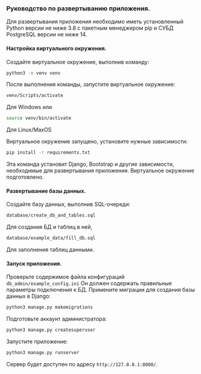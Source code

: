 ### Руководство по развертыванию приложения.

Для развертывания приложения необходимо иметь 
установленный Python версии не ниже 3.8 с пакетным менеджером pip и
СУБД PostgreSQL версии не ниже 14.

#### Настройка виртуального окружения.
Создайте виртуальное окружение, выполнив команду:
```bash
python3 -m venv venv
```
После выполнения команды, запустите виртуальное окружение:
```bash
venv/Scripts/activate
```
Для Windows или
```bash
source venv/bin/activate
```
Для Linux/MaxOS

Виртуальное окружение запущено, установите нужные зависимости:
```bash
pip install -r requirements.txt
```
Эта команда установит Django, Bootstrap и другие зависимости, необходимые для развертывания приложения.
Виртуальное окружение подготовлено.

#### Развертывание базы данных.
Создайте базу данных, выполнив SQL-очереди:
```bash
database/create_db_and_tables.sql
```
Для создания БД и таблиц в ней,
```bash
database/example_data/fill_db.sql
```
Для заполнения таблиц данными.

#### Запуск приложения.
Проверьте содержимое файла конфигураций `db_admin/example_config.ini`
Он должен содержать правильные параметры подключения к БД.
Примените миграции для создания базы данных в Django:
```bash
python3 manage.py makemigrations
```
Подготовьте аккаунт администратора:
```bash
python3 manage.py createsuperuser
```
Запустите приложение:
```bash
python3 manage.py runserver
```
Сервер будет доступен по адресу `http://127.0.0.1:8000/`.